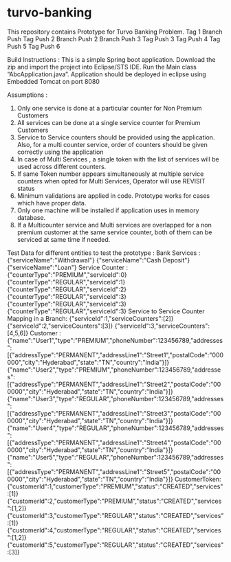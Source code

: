 # turvo-banking
This repository contains Prototype for Turvo Banking Problem. 
Tag 1
Branch Push
Tag Push 2
Branch Push 2
Branch Push 3
Tag Push 3
Tag Push 4
Tag Push 5
Tag Push 6

Build Instructions : 
This is a simple Spring boot application. 
Download the zip and import the project into Eclipse/STS IDE.
Run the Main class “AbcApplication.java”. Application should be deployed in eclipse using Embedded Tomcat on port 8080

Assumptions : 
1. Only one service is done at a particular counter for Non Premium Customers
2. All services can be done at a single service counter for Premium Customers
3. Service to Service counters should be provided using the application. Also, for a multi counter service, order of counters should be given correctly using the application
4. In case of Multi Services , a single token with the list of services will be used across different counters. 
5. If same Token number appears simultaneously at multiple service counters when opted for Multi Services, Operator will use REVISIT status
6. Minimum validations are applied in code. Prototype works for cases which have proper data.
7. Only one machine will be installed if application uses in memory database.
8. If a Multicounter service and Multi services are overlapped for a non premium customer at the same service counter, both of               them can be serviced at same time if needed.

Test Data for different entities to test the prototype :
Bank Services :
      {"serviceName":"Withdrawal"}
      {"serviceName":"Cash Deposit"}
      {"serviceName":"Loan"}
Service Counter :
      {"counterType":"PREMIUM","serviceId":0}
      {"counterType":"REGULAR","serviceId":1}
      {"counterType":"REGULAR","serviceId":2}
      {"counterType":"REGULAR","serviceId":3}
      {"counterType":"REGULAR","serviceId":3}
      {"counterType":"REGULAR","serviceId":3}
Service to Service Counter Mapping in a Branch:
      {"serviceId":1,"serviceCounters":[2]}
      {"serviceId":2,"serviceCounters":[3]}
      {"serviceId":3,"serviceCounters":[4,5,6]}
Customer :
      {"name":"User1","type":"PREMIUM","phoneNumber":123456789,"addresses":[{"addressType":"PERMANENT","addressLine1":"Street1","postalCode":"000000","city":"Hyderabad","state":"TN","country":"India"}]}
      {"name":"User2","type":"PREMIUM","phoneNumber":123456789,"addresses":[{"addressType":"PERMANENT","addressLine1":"Street2","postalCode":"000000","city":"Hyderabad","state":"TN","country":"India"}]}
      {"name":"User3","type":"REGULAR","phoneNumber":123456789,"addresses":[{"addressType":"PERMANENT","addressLine1":"Street3","postalCode":"000000","city":"Hyderabad","state":"TN","country":"India"}]}
      {"name":"User4","type":"REGULAR","phoneNumber":123456789,"addresses":[{"addressType":"PERMANENT","addressLine1":"Street4","postalCode":"000000","city":"Hyderabad","state":"TN","country":"India"}]}
      {"name":"User5","type":"REGULAR","phoneNumber":123456789,"addresses":[{"addressType":"PERMANENT","addressLine1":"Street5","postalCode":"000000","city":"Hyderabad","state":"TN","country":"India"}]}
CustomerToken:
      {"customerId":1,"customerType":"PREMIUM","status":"CREATED","services":[1]}
      {"customerId":2,"customerType":"PREMIUM","status":"CREATED","services":[1,2]}
      {"customerId":3,"customerType":"REGULAR","status":"CREATED","services":[1]}
      {"customerId":4,"customerType":"REGULAR","status":"CREATED","services":[1,2]}
      {"customerId":5,"customerType":"REGULAR","status":"CREATED","services":[3]}



